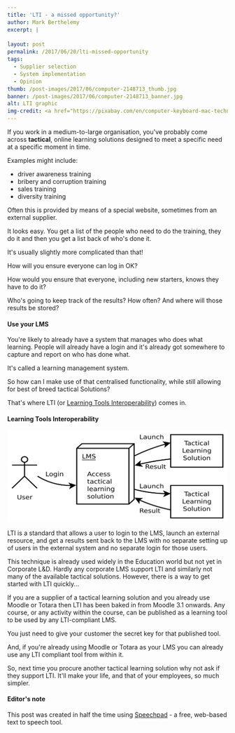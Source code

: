 ```yaml
---
title: 'LTI - a missed opportunity?'
author: Mark Berthelemy
excerpt: |

layout: post
permalink: /2017/06/20/lti-missed-opportunity
tags:
  - Supplier selection
  - System implementation
  - Opinion
thumb: /post-images/2017/06/computer-2148713_thumb.jpg
banner: /post-images/2017/06/computer-2148713_banner.jpg
alt: LTI graphic
img-credit: <a href="https://pixabay.com/en/computer-keyboard-mac-technology-2148713/" target="_blank">Pixabay</a>
---
```

If you work in a medium-to-large organisation, you've probably come across **tactical**, online learning solutions designed to meet a specific need at a specific moment in time.

Examples might include:

- driver awareness training
- bribery and corruption training
- sales training
- diversity training

Often this is provided by means of a special website, sometimes from an external supplier.

It looks easy. You get a list of the people who need to do the training, they do it and then you get a list back of who's done it.

It's usually slightly more complicated than that!

How will you ensure everyone can log in OK?

How would you ensure that everyone, including new starters, knows they have to do it?

Who's going to keep track of the results? How often? And where will those results be stored?

#### Use your LMS

You're likely to already have a system that manages who does what learning. People will already have a login and it's already got somewhere to capture and report on who has done what.

It's called a learning management system.

So how can I make use of that centralised functionality, while still allowing for best of breed tactical Solutions?

That's where LTI (or <a href="https://www.imsglobal.org/activity/learning-tools-interoperability" target="_blank">Learning Tools Interoperability</a>) comes in.

#### Learning Tools Interoperability

<img width='600' src="/post-images/2017/06/lti-banner.svg" alt="LTI flow chart" />

LTI is a standard that allows a user to login to the LMS, launch an external resource, and get a results sent back to the LMS with no separate setting up of users in the external system and no separate login for those users.

This technique is already used widely in the Education world but not yet in Corporate L&amp;D. Hardly any corporate LMS support LTI and similarly not many of the available tactical solutions. However, there is a way to get started with LTI quickly...

If you are a supplier of a tactical learning solution and you already use Moodle or Totara then LTI has been baked in from Moodle 3.1 onwards. Any course, or any activity within the course, can be published as a learning tool to be used by any LTI-compliant LMS.

You just need to give your customer the secret key for that published tool.

And, if you're already using Moodle or Totara as your LMS you can already use any LTI compliant tool from within it.

So, next time you procure another tactical learning solution why not ask if they support LTI. It'll make your life, and that of your employees, so much simpler.

####  Editor's note

This post was created in half the time using <a href="https://speechpad.pw/" target="_blank">Speechpad</a> - a free, web-based text to speech tool.
